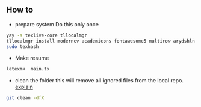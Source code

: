 ## How to

- prepare system
  Do this only once

```bash
yay -s texlive-core tllocalmgr
tllocalmgr install moderncv academicons fontawesome5 multirow arydshln
sudo texhash

```

- Make resume

```bash
latexmk  main.tx
```

- clean the folder
  this will remove all ignored files from the local repo. [explain](https://stackoverflow.com/a/46273201/10999348)

```bash
git clean -dfX
```
